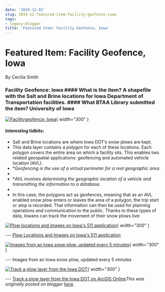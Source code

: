 ```yaml
---
date: '2019-12-02'
slug: 2019-12-featured-item-facility-geofence-iowa
tags:
- legacy-blogger
title: 'Featured Item: Facility Geofence, Iowa'
---
```


# Featured Item: Facility Geofence, Iowa

By Cecilia Smith

### Facility Geofence: Iowa #### What is the item? A shapefile with the Salt and Brine locations for Iowa Department of Transportation facilities. #### What BTAA Library submitted the item? University of Iowa 

[![Facilitygeofence: Iowa](https://blogger.googleusercontent.com/img/a/AVvXsEhIQdyYWBqeIcPCDDoFkyXLtTkjGs1xTxaRzEoigz6p4f8rzP5L0oq2KSdMSuE4DVCDnPpNwXt5lpVagv-0VGZLAVljqBS2zTwa3WMtQGbErveudcCJXj-cPCM1b7tGkBts_dtlClo9Rxe88LCQZ1C3QURdyAW72TGJsofAd8vfS47TQsFTfqFhllLXXA=w640-h382)](https://blogger.googleusercontent.com/img/a/AVvXsEhIQdyYWBqeIcPCDDoFkyXLtTkjGs1xTxaRzEoigz6p4f8rzP5L0oq2KSdMSuE4DVCDnPpNwXt5lpVagv-0VGZLAVljqBS2zTwa3WMtQGbErveudcCJXj-cPCM1b7tGkBts_dtlClo9Rxe88LCQZ1C3QURdyAW72TGJsofAd8vfS47TQsFTfqFhllLXXA){ width="300" }


#### Interesting tidbits:
 * Salt and Brine locations are where Iowa DOT’s snow plows are kept.
 * This data layer contains a polygon for each of these locations. Each polygon covers the entire area on which a facility sits. This enables two related geospatial applications: geofencing and automated vehicle location (AVL).
 * **Geofencing is the use of a virtual perimeter for a <!-- more --> real geographic area.*
* 
* **AVL involves determining the geographic location of a vehicle and transmitting the information to a database.*
* 
* In this case, the polygons act as geofences, meaning that as an AVL enabled snow plow enters or leaves the area of a polygon, the trip start or stop is recorded. That information can then be used for planning operations and communication to the public. Thanks to these types of data, Iowans can track the movement of their snow plows live: 

[![Plow locations and images on Iowa's 511 application](https://blogger.googleusercontent.com/img/a/AVvXsEjhRsSeBPrbY6fPkPlXH0eLEXgqXB6CNSbXW48kke3o7bmef979lDrjewB0OkoO2Q5aC82xJ0Jre7mMCku--TK68yX8mfNSVpe_Lm2_zab7l1zdgoUQoDXXzJWIEWVVA68JNwDW-h9TV1Sa3bh6IcmPzrnEuCL8Kf3-y5r95hcoEvXFofPB523YgHMgOg=w640-h420)](https://511ia.org/@-94.9603,41.9315,7?show=iowaAppIncident,winterDriving,towingProhibitedReports,weatherRadar){ width="300" }

 --- [Plow Locations and Images on Iowa's 511 application](https://511ia.org/@-94.9603,42.19251,7?show=iowaAppIncident,winterDriving,towingProhibitedReports,weatherRadar#plowHome?layers=winterDriving/CimagePlows/ClocationPlows&timeFrame=TODAY) 

[![Images from an Iowa snow plow, updated every 5 minutes](https://blogger.googleusercontent.com/img/a/AVvXsEhpREf8Qmh8Cz3vLxtTq_SWTjeBEjfIccSKy_UvfI-tUfvZ2UWH5lhSMFOK5Zdu9F1Dk9zcCwp0x6wcAcUBlVnd4LGNofU1pbId-ho4_u4muL0o9x0Qe-b89aCNR43ouZGLpfAaz2KgA7YHOURjLMEdNKrRpd7gbZrRO__iPek9q--RGU0R4NhrJyhSFw=w640-h376)](https://blogger.googleusercontent.com/img/a/AVvXsEhpREf8Qmh8Cz3vLxtTq_SWTjeBEjfIccSKy_UvfI-tUfvZ2UWH5lhSMFOK5Zdu9F1Dk9zcCwp0x6wcAcUBlVnd4LGNofU1pbId-ho4_u4muL0o9x0Qe-b89aCNR43ouZGLpfAaz2KgA7YHOURjLMEdNKrRpd7gbZrRO__iPek9q--RGU0R4NhrJyhSFw){ width="300" }

 --- Images from an Iowa snow plow, updated every 5 minutes 

[![Track a plow layer from the Iowa DOT](https://blogger.googleusercontent.com/img/a/AVvXsEglZthDWrkOgaWyREHX-c1gjdE_BL-xq4fdURN0Zm7_2xITioGPESpf1ziyMsZ1BCPcjuEoFFFMLP6Vk68YQAYpjhtylMXh0TaCY6e7voSwwXtlruev9TZYNUWry9IyE_lxyF3YQO7yLAqy-_o2aTHSPqb7qhwuimIRFgXVaffxnEYC9hyFx0slyw67CQ=w640-h316)](https://iowadot.maps.arcgis.com/sharing/oauth2/authorize?canHandleCrossOrgSignin=true&client_id=arcgisonline&response_type=code&state=%7B/2portalUrl/2%3A/2https://iowadot.maps.arcgis.com/2/C/2uid/2%3A/2lGm18fbwvRGl2uy8f8_oANdP85HSDb7oREhy83sNO1A/2%7D&expiration=20160&redirect_uri=https://iowadot.maps.arcgis.com/Fapps/Fwebappviewer/Findex.html%3Fid%3D3d5bc4ec8c474870a19c7e8f44b39c9c&redirectToUserOrgUrl=true&code_challenge=pVD_AM6pS0A6t_UyMIScKw5lGGCQNt5FL71ah3WrA3M&code_challenge_method=S256){ width="300" }

 --- [Track a plow layer from the Iowa DOT on ArcGIS Online](https://iowadot.maps.arcgis.com/sharing/oauth2/authorize?canHandleCrossOrgSignin=true&client_id=arcgisonline&response_type=code&state=%7B/2portalUrl/2%3A/2https://iowadot.maps.arcgis.com/2/C/2uid/2%3A/2f83hNdiTJBNXKTOVWbzZ9waxt0Zb34aVyB3_lqs5Lx4/2%7D&expiration=20160&redirect_uri=https://iowadot.maps.arcgis.com/Fapps/Fwebappviewer/Findex.html%3Fid%3D3d5bc4ec8c474870a19c7e8f44b39c9c&redirectToUserOrgUrl=true&code_challenge=95YmCaBbNSe7JuXq_7WcabHFZZAVFvoRxyi_uVc0Ky4&code_challenge_method=S256)*This was originally posted on blogger [here](https://geobtaa.blogspot.com/2019/12/featured-item-facility-geofence-iowa.html)*.

